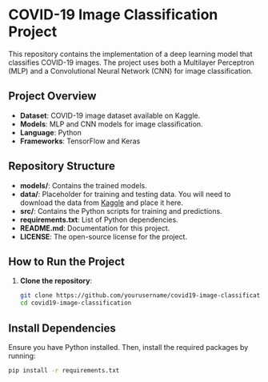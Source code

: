 # COVID-19 Image Classification Project

This repository contains the implementation of a deep learning model that classifies COVID-19 images. The project uses both a Multilayer Perceptron (MLP) and a Convolutional Neural Network (CNN) for image classification.

## Project Overview
- **Dataset**: COVID-19 image dataset available on Kaggle.
- **Models**: MLP and CNN models for image classification.
- **Language**: Python
- **Frameworks**: TensorFlow and Keras

## Repository Structure
- **models/**: Contains the trained models.
- **data/**: Placeholder for training and testing data. You will need to download the data from [Kaggle](https://www.kaggle.com/) and place it here.
- **src/**: Contains the Python scripts for training and predictions.
- **requirements.txt**: List of Python dependencies.
- **README.md**: Documentation for this project.
- **LICENSE**: The open-source license for the project.

## How to Run the Project
1. **Clone the repository**:
   ```bash
   git clone https://github.com/yourusername/covid19-image-classification.git
   cd covid19-image-classification

## Install Dependencies

Ensure you have Python installed. Then, install the required packages by running:

```bash
pip install -r requirements.txt
